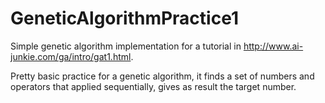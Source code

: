 # GeneticAlgorithmPractice1
Simple genetic algorithm implementation for a tutorial in http://www.ai-junkie.com/ga/intro/gat1.html.

Pretty basic practice for a genetic algorithm, it finds a set of numbers and operators that applied sequentially, gives as result the target number.
